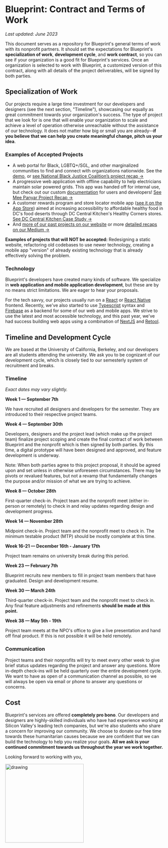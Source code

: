 # Blueprint: Contract and Terms of Work

_Last updated: June 2023_

This document serves as a repository for Blueprint's general terms of work with its nonprofit partners. It should set the expectations for Blueprint's **specialization of work**, **development cycle**, and **work contract**, so you can see if your organization is a good fit for Blueprint's services. Once an organization is selected to work with Blueprint, a customized version of this contract, along with all details of the project deliverables, will be signed by both parties.

## Specialization of Work

Our projects require a large time investment for our developers and designers (see the next section, "Timeline"), showcasing our equally as great commitment towards your organization's success. The type of project that we look for is one that will enable your organization to scale and achieve a level of operation otherwise unreachable without the assistance of our technology. It does not matter how big or small you are already--**if you believe that we can help you create meaningful change, pitch us your idea**.

### Examples of Accepted Projects

- A web portal for Black, LGBTQ+/SGL, and other marginalized communities to find and connect with organizations nationwide. See the <a href="http://nbjc-staging.herokuapp.com/" target="_blank" rel="noopener noreferrer">demo</a>, or <a href="https://medium.com/blueprint/national-black-justice-coalition-a-project-recap-119189865a5f" target="_blank" rel="noopener noreferrer">see National Black Justice Coalition’s project recap →</a>
- A progressive web application with offline capability to help electricians maintain solar powered grids. This app was handed off for internal use, but check out our custom <a href="https://github.com/calblueprint/meepanyar/wiki" target="_blank" rel="noopener noreferrer">documentation</a> for users and developers! <a href="https://medium.com/blueprint/mee-panyar-a-project-recap-8b3c95d6040c" target="_blank" rel="noopener noreferrer">See Mee Panyar Project Recap →</a>
- A customer rewards program and store locator mobile app (<a href="https://tiny.cc/HealthyCornersApp" target="_blank" rel="noopener noreferrer">see it on the App Store</a>) aimed at increasing accessibility to affordable healthy food in DC's food deserts through DC Central Kitchen's Healthy Corners stores. <a href="https://medium.com/blueprint/expanding-access-to-healthy-food-in-food-deserts-fa83f4810fca" target="_blank" rel="noopener noreferrer">See DC Central Kitchen Case Study →</a>
- And <a href="https://calblueprint.org/projects" target="_blank" rel="noopener noreferrer"> more of our past projects on our website</a> or more <a href="https://medium.com/blueprint/projects/home" target="_blank" rel="noopener noreferrer"> detailed recaps on our Medium →</a>

<!-- - A mobile app for navigating and troubleshooting a solar powered suitcase used by midwives in rural areas. <a href="https://docs.google.com/presentation/d/e/2PACX-1vSQ_DumV0ErS2wzg12aCCsSVFWQ8n27MDkkTRks44BnkO_136Y71g3D0CZsDT08YeDg9gEX__YUPwgd/pub?start=true&loop=false&delayms=3000#slide=id.p" target="_blank" rel="noopener noreferrer">See We Care Solar →</a>
- A web portal for Black, LGBTQ+/SGL, and other marginalized communities to find and connect with organizations nationwide. <a href="https://nbjc-staging.herokuapp.com/" target="_blank" rel="noopener noreferrer">See National Black Justice Coalition →</a>
- A customer rewards program and store locator mobile app (<a href="https://apps.apple.com/us/app/healthy-corners-rewards/id1503424404" target="_blank" rel="noopener noreferrer">see it on the App Store</a>) to increase access to affordable healthy food in DC's food deserts through DC Central Kitchen's Healthy Corners stores. <a href="https://calblueprint.org/projects/dckitchen" target="_blank" rel="noopener noreferrer">See DC Central Kitchen →</a>
- And <a href="https://calblueprint.org/projects" target="_blank" rel="noopener noreferrer">more of our past projects</a> -->

**Examples of projects that will NOT be accepted:** Redesigning a static website, refactoring old codebases to use newer technology, creating a mobile app "version" of already existing technology that is already effectively solving the problem.

### Technology

Blueprint's developers have created many kinds of software. We specialize in **web application and mobile application development**, but these are by no means strict limitations. We are eager to hear your proposals.

For the tech savvy, our projects usually run on a <a href="https://reactjs.org/" target="_blank" rel="noopener noreferrer">React</a> or <a href="https://reactnative.dev/" target="_blank" rel="noopener noreferrer">React Native</a> frontend. Recently, we've also started to use <a href="https://www.typescriptlang.org/" target="_blank" rel="noopener noreferrer">Typescript</a> syntax and <a href="https://firebase.google.com/" target="_blank" rel="noopener noreferrer">Firebase</a> as a backend for some of our web and mobile apps. We strive to use the latest and most accessible technology, and this past year, we've had success building web apps using a combination of <a href="https://nextjs.org/" target="_blank" rel="noopener noreferrer">NextJS</a> and <a href="https://retool.com//" target="_blank" rel="noopener noreferrer">Retool</a>.

## Timeline and Development Cycle

We are based at the University of California, Berkeley, and our developers are all students attending the university. We ask you to be cognizant of our development cycle, which is closely tied to our semesterly system of recruitment and breaks.

### Timeline

_Exact dates may vary slightly._

**Week 1 — September 7th**

We have recruited all designers and developers for the semester. They are introduced to their respective project teams.

**Week 4 — September 30th**

Developers, designers and the project lead (which make up the project team) finalize project scoping and create the final contract of work between Blueprint and the nonprofit which is then signed by both parties. By this time, a digital prototype will have been designed and approved, and feature development is underway.

Note: When both parties agree to this project proposal, it should be agreed upon and set unless in otherwise unforeseen circumstances. There may be pivots or revalued features, but not a revamp that fundamentally changes the purpose and/or mission of what we are trying to achieve.

**Week 8 — October 28th**

First-quarter check-in. Project team and the nonprofit meet (either in-person or remotely) to check in and relay updates regarding design and development progress.

**Week 14 — November 28th**

Midpoint check-in. Project team and the nonprofit meet to check in. The minimum testable product (MTP) should be mostly complete at this time.

**Week 16-21 — December 16th - January 17th**

Project team remains on university break during this period.

**Week 23 — February 7th**

Blueprint recruits new members to fill in project team members that have graduated. Design and development resume.

**Week 30 — March 24th**

Third-quarter check-in. Project team and the nonprofit meet to check in. Any final feature adjustments and refinements **should be made at this point.**

**Week 38 — May 5th - 19th**

Project team meets at the NPO's office to give a live presentation and hand off final product. If this is not possible it will be held remotely.

### Communication

Project teams and their nonprofits will try to meet every other week to give brief status updates regarding the project and answer any questions. More in-depth check-ins will be held quarterly over the entire development cycle. We want to have as open of a communication channel as possible, so we will always be open via email or phone to answer any questions or concerns.

## Cost

Blueprint's services are offered **completely pro bono**. Our developers and designers are highly-skilled individuals who have had experience working at Silicon Valley's leading tech companies, but we're also students who share a concern for improving our community. We choose to donate our free time towards these humanitarian causes because we are confident that we can build the technology to help you realize your goals. **All we ask is your continued commitment towards us throughout the year we work together.**

Looking forward to working with you,

<img src="https://user-images.githubusercontent.com/5278006/32311415-bcdef6f6-bf55-11e7-9e8c-e43e786685cf.png" alt="drawing" width="250px"/>
